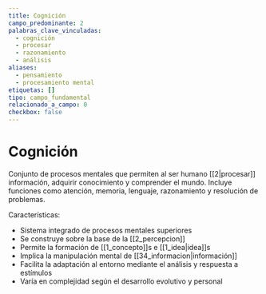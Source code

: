 ```yaml
---
title: Cognición
campo_predominante: 2
palabras_clave_vinculadas:
  - cognición
  - procesar
  - razonamiento
  - análisis
aliases:
  - pensamiento
  - procesamiento mental
etiquetas: []
tipo: campo_fundamental
relacionado_a_campo: 0
checkbox: false
---
```

# Cognición

Conjunto de procesos mentales que permiten al ser humano [[2|procesar]] información, adquirir conocimiento y comprender el mundo. Incluye funciones como atención, memoria, lenguaje, razonamiento y resolución de problemas.

Características:
- Sistema integrado de procesos mentales superiores
- Se construye sobre la base de la [[2_percepcion]]
- Permite la formación de [[1_concepto]]s e [[1_idea|idea]]s
- Implica la manipulación mental de [[34_informacion|información]]
- Facilita la adaptación al entorno mediante el análisis y respuesta a estímulos
- Varía en complejidad según el desarrollo evolutivo y personal
